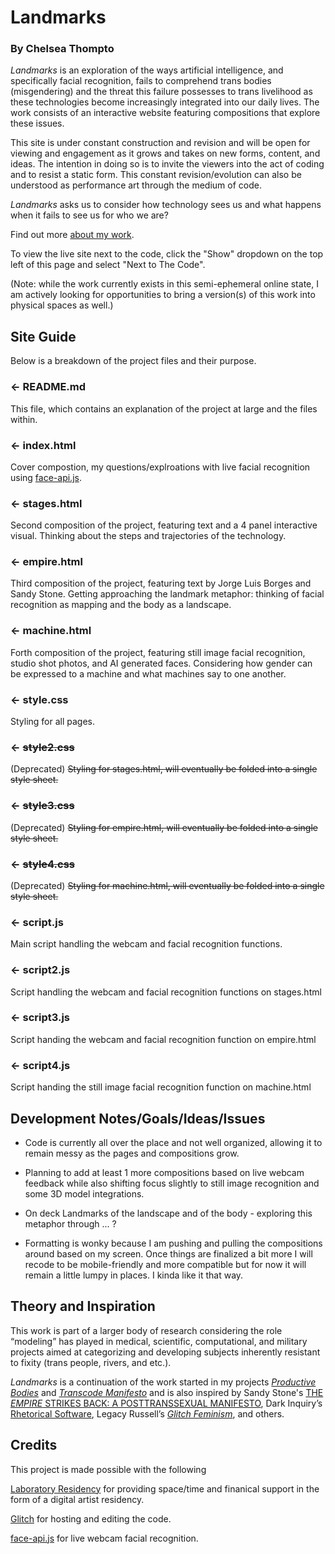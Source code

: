 # Landmarks
### By Chelsea Thompto

*Landmarks* is an exploration of the ways artificial intelligence, and specifically facial recognition, fails to comprehend trans bodies (misgendering) and the threat this failure possesses to trans livelihood as these technologies become increasingly integrated into our daily lives. The work consists of an interactive website featuring compositions that explore these issues. 

This site is under constant construction and revision and will be open for viewing and engagement as it grows and takes on new forms, content, and ideas. The intention in doing so is to invite the viewers into the act of coding and to resist a static form. This constant revision/evolution can also be understood as performance art through the medium of code. 

*Landmarks* asks us to consider how technology sees us and what happens when it fails to see us for who we are?

Find out more [about my work](https://www.chelsea.technology).

To view the live site next to the code, click the "Show" dropdown on the top left of this page and select "Next to The Code".

(Note: while the work currently exists in this semi-ephemeral online state, I am actively looking for opportunities to bring a version(s) of this work into physical spaces as well.)


## Site Guide
Below is a breakdown of the project files and their purpose.

### ← README.md

This file, which contains an explanation of the project at large and the files within.

### ← index.html

Cover compostion, my questions/explroations with live facial recognition using [face-api.js](https://github.com/justadudewhohacks/face-api.js/).

### ← stages.html

Second composition of the project, featuring text and a 4 panel interactive visual. Thinking about the steps and trajectories of the technology.

### ← empire.html

Third composition of the project, featuring text by Jorge Luis Borges and Sandy Stone. Getting approaching the landmark metaphor: thinking of facial recognition as mapping and the body as a landscape.

### ← machine.html

Forth composition of the project, featuring still image facial recognition, studio shot photos, and AI generated faces. Considering how gender can be expressed to a machine and what machines say to one another.

### ← style.css

Styling for all pages.

### ← ~~style2.css~~

(Deprecated) ~~Styling for stages.html, will eventually be folded into a single style sheet.~~

### ← ~~style3.css~~

(Deprecated) ~~Styling for empire.html, will eventually be folded into a single style sheet.~~

### ← ~~style4.css~~

(Deprecated) ~~Styling for machine.html, will eventually be folded into a single style sheet.~~

### ← script.js

Main script handling the webcam and facial recognition functions.

### ← script2.js

Script handling the webcam and facial recognition functions on stages.html

### ← script3.js

Script handing the webcam and facial recognition function on empire.html

### ← script4.js

Script handing the still image facial recognition function on machine.html


## Development Notes/Goals/Ideas/Issues

- Code is currently all over the place and not well organized, allowing it to remain messy as the pages and compositions grow.

- Planning to add at least 1 more compositions based on live webcam feedback while also shifting focus slightly to still image recognition and some 3D model integrations.

- On deck Landmarks of the landscape and of the body - exploring this metaphor through ... ?

- Formatting is wonky because I am pushing and pulling the compositions around based on my screen. Once things are finalized a bit more I will recode to be mobile-friendly and more compatible but for now it will remain a little lumpy in places. I kinda like it that way.


## Theory and Inspiration
This work is part of a larger body of research considering the role “modeling” has played in medical, scientific, computational, and military projects aimed at categorizing and developing subjects inherently resistant to fixity (trans people, rivers, and etc.). 

*Landmarks* is a continuation of the work started in my projects [*Productive Bodies*](https://www.chelseathompto.com/productive-bodies) and [*Transcode Manifesto*](https://www.chelseathompto.com/transcode-manifesto) and is also inspired by Sandy Stone's [THE *EMPIRE* STRIKES BACK: A POSTTRANSSEXUAL MANIFESTO](https://sandystone.com/empire-strikes-back.pdf), Dark Inquiry’s [Rhetorical Software](https://thenewinquiry.com/dark-inquiry/), Legacy Russell’s [*Glitch Feminism*](https://www.versobooks.com/books/3668-glitch-feminism), and others. 


## Credits
This project is made possible with the following

[Laboratory Residency](https://residency.laboratoryspokane.com/) for providing space/time and finanical support in the form of a digital artist residency.

[Glitch](https://glitch.com/) for hosting and editing the code.

[face-api.js](https://github.com/justadudewhohacks/face-api.js/) for live webcam facial recognition.
